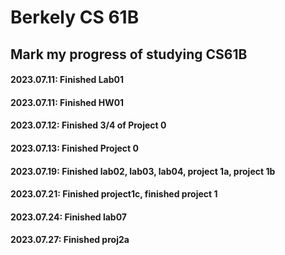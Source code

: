 # Berkely CS 61B
## Mark my progress of studying CS61B
#### 2023.07.11: Finished Lab01
#### 2023.07.11: Finished HW01
#### 2023.07.12: Finished 3/4 of Project 0
#### 2023.07.13: Finished Project 0
#### 2023.07.19: Finished lab02, lab03, lab04, project 1a, project 1b
#### 2023.07.21: Finished project1c, finished project 1
#### 2023.07.24: Finished lab07
#### 2023.07.27: Finished proj2a
